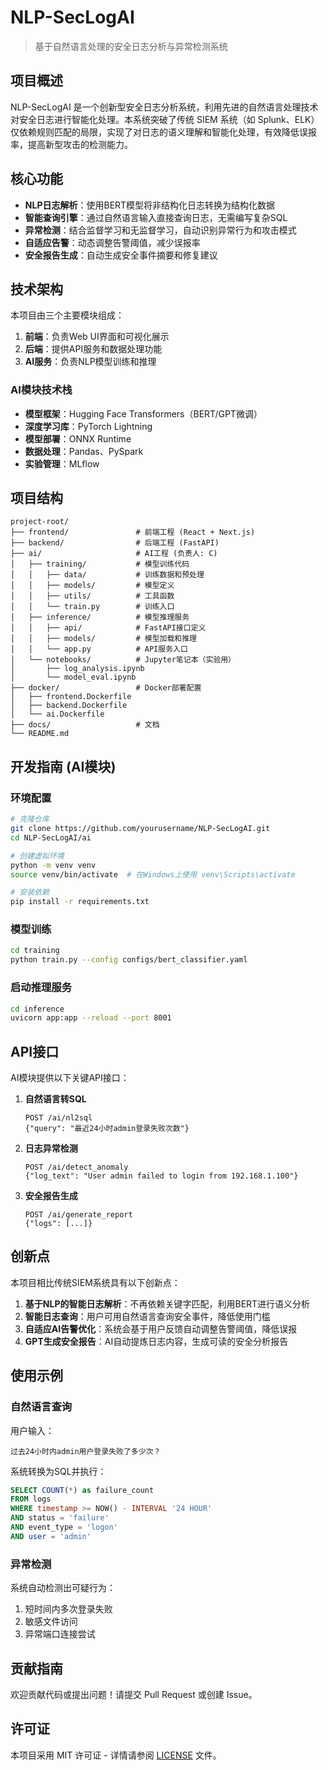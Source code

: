 # NLP-SecLogAI
> 基于自然语言处理的安全日志分析与异常检测系统

## 项目概述

NLP-SecLogAI 是一个创新型安全日志分析系统，利用先进的自然语言处理技术对安全日志进行智能化处理。本系统突破了传统 SIEM 系统（如 Splunk、ELK）仅依赖规则匹配的局限，实现了对日志的语义理解和智能化处理，有效降低误报率，提高新型攻击的检测能力。

## 核心功能

- **NLP日志解析**：使用BERT模型将非结构化日志转换为结构化数据
- **智能查询引擎**：通过自然语言输入直接查询日志，无需编写复杂SQL
- **异常检测**：结合监督学习和无监督学习，自动识别异常行为和攻击模式
- **自适应告警**：动态调整告警阈值，减少误报率
- **安全报告生成**：自动生成安全事件摘要和修复建议

## 技术架构

本项目由三个主要模块组成：

1. **前端**：负责Web UI界面和可视化展示
2. **后端**：提供API服务和数据处理功能
3. **AI服务**：负责NLP模型训练和推理

### AI模块技术栈

- **模型框架**：Hugging Face Transformers（BERT/GPT微调）
- **深度学习库**：PyTorch Lightning
- **模型部署**：ONNX Runtime
- **数据处理**：Pandas、PySpark
- **实验管理**：MLflow

## 项目结构

```
project-root/
├── frontend/               # 前端工程 (React + Next.js)
├── backend/                # 后端工程 (FastAPI)
├── ai/                     # AI工程 (负责人: C)
│   ├── training/           # 模型训练代码
│   │   ├── data/           # 训练数据和预处理
│   │   ├── models/         # 模型定义
│   │   ├── utils/          # 工具函数
│   │   └── train.py        # 训练入口
│   ├── inference/          # 模型推理服务
│   │   ├── api/            # FastAPI接口定义
│   │   ├── models/         # 模型加载和推理
│   │   └── app.py          # API服务入口
│   └── notebooks/          # Jupyter笔记本（实验用）
│       ├── log_analysis.ipynb
│       └── model_eval.ipynb
├── docker/                 # Docker部署配置
│   ├── frontend.Dockerfile
│   ├── backend.Dockerfile
│   └── ai.Dockerfile
├── docs/                   # 文档
└── README.md
```

## 开发指南 (AI模块)

### 环境配置

```bash
# 克隆仓库
git clone https://github.com/yourusername/NLP-SecLogAI.git
cd NLP-SecLogAI/ai

# 创建虚拟环境
python -m venv venv
source venv/bin/activate  # 在Windows上使用 venv\Scripts\activate

# 安装依赖
pip install -r requirements.txt
```

### 模型训练

```bash
cd training
python train.py --config configs/bert_classifier.yaml
```

### 启动推理服务

```bash
cd inference
uvicorn app:app --reload --port 8001
```

## API接口

AI模块提供以下关键API接口：

1. **自然语言转SQL**
   ```
   POST /ai/nl2sql
   {"query": "最近24小时admin登录失败次数"}
   ```

2. **日志异常检测**
   ```
   POST /ai/detect_anomaly
   {"log_text": "User admin failed to login from 192.168.1.100"}
   ```

3. **安全报告生成**
   ```
   POST /ai/generate_report
   {"logs": [...]}
   ```

## 创新点

本项目相比传统SIEM系统具有以下创新点：

1. **基于NLP的智能日志解析**：不再依赖关键字匹配，利用BERT进行语义分析
2. **智能日志查询**：用户可用自然语言查询安全事件，降低使用门槛
3. **自适应AI告警优化**：系统会基于用户反馈自动调整告警阈值，降低误报
4. **GPT生成安全报告**：AI自动提炼日志内容，生成可读的安全分析报告

## 使用示例

### 自然语言查询

用户输入：
```
过去24小时内admin用户登录失败了多少次？
```

系统转换为SQL并执行：
```sql
SELECT COUNT(*) as failure_count 
FROM logs 
WHERE timestamp >= NOW() - INTERVAL '24 HOUR' 
AND status = 'failure' 
AND event_type = 'logon' 
AND user = 'admin'
```

### 异常检测

系统自动检测出可疑行为：
1. 短时间内多次登录失败
2. 敏感文件访问
3. 异常端口连接尝试

## 贡献指南

欢迎贡献代码或提出问题！请提交 Pull Request 或创建 Issue。

## 许可证

本项目采用 MIT 许可证 - 详情请参阅 [LICENSE](LICENSE) 文件。
